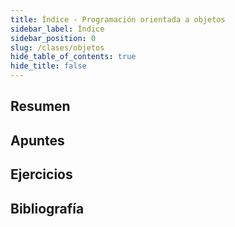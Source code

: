 ```yaml
---
title: Índice - Programación orientada a objetos
sidebar_label: Índice
sidebar_position: 0
slug: /clases/objetos
hide_table_of_contents: true
hide_title: false
---
```


## Resumen

## Apuntes

## Ejercicios

## Bibliografía


